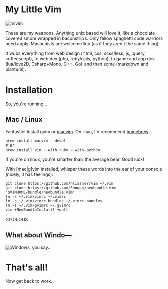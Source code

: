 # My Little Vim

![mlvim](https://dl.dropboxusercontent.com/u/2908279/public/vimrc.png)

These are my weapons. Anything unix based will love it, like a chocolate covered smore
wrapped in baconstrips. Only fellow spaghetti code warriors need apply. Masochists are
welcome too (as if they aren't the same thing).

It wubs everything from web design (html, css, scss/less, js, jquery, coffeescript), to
web dev (php, ruby/rails, python), to game and app dev (lua/love2D, Csharp+Mono, C++,
Go) and then some (markdown and plantuml).

# Installation
So, you're running...
## Mac / Linux
Fantastic! Install gvim or [macvim](https://code.google.com/p/macvim/). On mac, I'd recommend
[homebrew](http://mxcl.github.com/homebrew/):

    brew install macvim --devel
    # or
    brew install vim --with-ruby --with-python

If you're on linux, you're smarter than the average bear. Good luck!

With [mac|g]vim installed, whisper these words into the ear of your console (nicely, it
has feelings):

    git clone https://github.com/hlissner/vim ~/.vim
    git clone https://github.com/Shougo/neobundle.vim "$VIMHOME/bundle/neobundle.vim"
    ln -s ~/.vim/vimrc ~/.vimrc
    ln -s ~/.vim/vimrc.bundles ~/.vimrc.bundles
    ln -s ~/.vim/gvimrc ~/.gvimrc
    vim +NeoBundleInstall! +qall

GLORIOUS.

## What about Windo—

![Windows, you say...](http://i3.kym-cdn.com/photos/images/newsfeed/000/549/293/504.gif)

# That's all!

Now get back to work.
